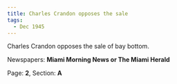 ```yaml
---  
title: Charles Crandon opposes the sale  
tags:  
  - Dec 1945  
---  
```

  
Charles Crandon opposes the sale of bay bottom.  
  
Newspapers: **Miami Morning News or The Miami Herald**  
  
Page: **2**, Section: **A** 
